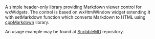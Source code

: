 A simple header-only library providing Markdown viewer control for wxWidgets.
The control is based on wxHtmlWindow widget extending it with setMarkdown function which converts Markdown to HTML using [cppMarkdown](https://github.com/rwypior/cppMarkdown) library.

An usage example may be found at [ScribbleMD](https://github.com/rwypior/scribblemd) repository.
